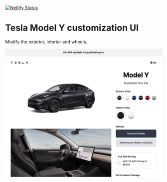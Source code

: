 [![Netlify Status](https://api.netlify.com/api/v1/badges/d7f26694-8d1b-43b0-9bf8-e0bb04180c96/deploy-status)](https://app.netlify.com/sites/tesla-model-y-customization/deploys)

# Tesla Model Y customization UI
Modify the exterior, interior and wheels.


<a href="https://tesla-model-y-customization.netlify.app" target="_blank">
    <img src="./img/screen.jpg" />
<a>
